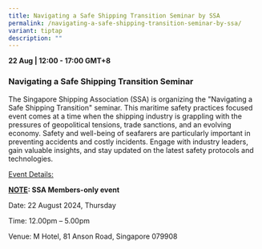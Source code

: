 ```yaml
---
title: Navigating a Safe Shipping Transition Seminar by SSA
permalink: /navigating-a-safe-shipping-transition-seminar-by-ssa/
variant: tiptap
description: ""
---
```

<p><strong>22 Aug | 12:00 - 17:00 GMT+8</strong>
</p>
<h3>Navigating a Safe Shipping Transition Seminar</h3>
<p></p>
<p>The Singapore Shipping Association (SSA) is organizing the "Navigating
a Safe Shipping Transition" seminar. This maritime safety practices focused
event comes at a time when the shipping industry is grappling with the
pressures of geopolitical tensions, trade sanctions, and an evolving economy.
Safety and well-being of seafarers are particularly important in preventing
accidents and costly incidents. Engage with industry leaders, gain valuable
insights, and stay updated on the latest safety protocols and technologies.</p>
<p></p>
<p><u>Event Details:</u>
</p>
<p><strong><u>NOTE</u>: SSA Members-only event</strong>
</p>
<p>Date: 22 August 2024, Thursday</p>
<p>Time: 12.00pm – 5.00pm</p>
<p>Venue: M Hotel, 81 Anson Road, Singapore 079908</p>
<p></p>